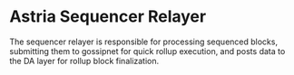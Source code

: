 # Astria Sequencer Relayer

The sequencer relayer is responsible for processing sequenced blocks, submitting
them to gossipnet for quick rollup execution, and posts data to the DA layer for
rollup block finalization.
